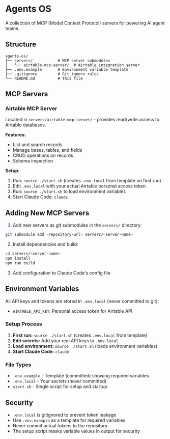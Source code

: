 # Agents OS

A collection of MCP (Model Context Protocol) servers for powering AI agent teams.

## Structure

```
agents-os/
├── servers/           # MCP server submodules
│   └── airtable-mcp-server/  # Airtable integration server
├── .env.example       # Environment variable template
├── .gitignore         # Git ignore rules
└── README.md          # This file
```

## MCP Servers

### Airtable MCP Server

Located in `servers/airtable-mcp-server/` - provides read/write access to Airtable databases.

**Features:**
- List and search records
- Manage bases, tables, and fields
- CRUD operations on records
- Schema inspection

**Setup:**
1. Run: `source ./start.sh` (creates `.env.local` from template on first run)
2. Edit `.env.local` with your actual Airtable personal access token
3. Run: `source ./start.sh` to load environment variables
4. Start Claude Code: `claude`

## Adding New MCP Servers

1. Add new servers as git submodules in the `servers/` directory:
```bash
git submodule add <repository-url> servers/<server-name>
```

2. Install dependencies and build:
```bash
cd servers/<server-name>
npm install
npm run build
```

3. Add configuration to Claude Code's config file

## Environment Variables

All API keys and tokens are stored in `.env.local` (never committed to git):

- `AIRTABLE_API_KEY`: Personal access token for Airtable API

### Setup Process

1. **First run:** `source ./start.sh` (creates `.env.local` from template)
2. **Edit secrets:** Add your real API keys to `.env.local`
3. **Load environment:** `source ./start.sh` (loads environment variables)
4. **Start Claude Code:** `claude`

### File Types

- `.env.example` - Template (committed) showing required variables
- `.env.local` - Your secrets (never committed) 
- `start.sh` - Single script for setup and startup

## Security

- `.env.local` is gitignored to prevent token leakage
- Use `.env.example` as a template for required variables
- Never commit actual tokens to the repository
- The setup script masks variable values in output for security